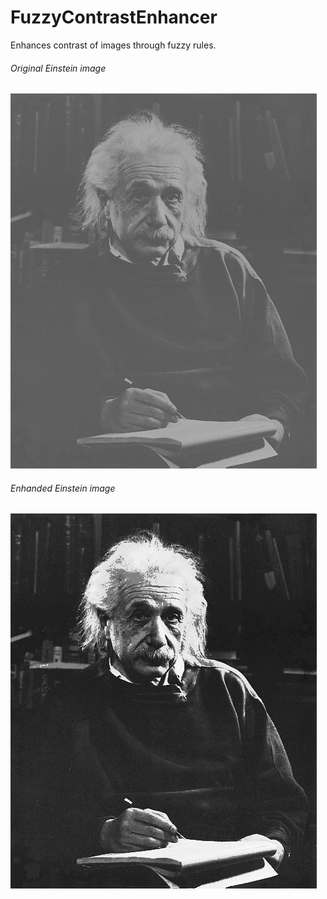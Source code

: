 # FuzzyContrastEnhancer
Enhances contrast of images through fuzzy rules.

###### Original Einstein image

![Original Einstein image](images/Einstein.png)

###### Enhanded Einstein image

![Enhanded Einstein image](images/EnhancedEinstein.png)

